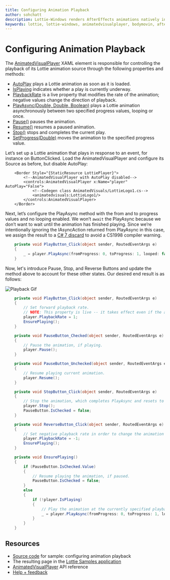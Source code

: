```yaml
---
title: Configuring Animation Playback
author: sohchatt
description: Lottie-Windows renders AfterEffects animations natively in Windows applications.
keywords: lottie, lottie-windows, animatedvisualplayer, bodymovin, aftereffects, windows 10, uwp, uwp community toolkit
---
```


# Configuring Animation Playback

The [AnimatedVisualPlayer](https://docs.microsoft.com/uwp/api/microsoft.ui.xaml.controls.animatedvisualplayer) XAML element is responsible for controlling the playback of its Lottie animation source through the following properties and methods:

* [AutoPlay](https://docs.microsoft.com/uwp/api/microsoft.ui.xaml.controls.animatedvisualplayer.autoplay) plays a Lottie animation as soon as it is loaded.
* [IsPlaying](https://docs.microsoft.com/uwp/api/microsoft.ui.xaml.controls.animatedvisualplayer.isplaying) indicates whether a play is currently underway.
* [PlaybackRate](https://docs.microsoft.com/en-us/uwp/api/microsoft.ui.xaml.controls.animatedvisualplayer.playbackrate) is a live property that modifies the rate of the animation; negative values change the direction of playback.
* [PlayAsync(Double, Double, Boolean)](https://docs.microsoft.com/uwp/api/microsoft.ui.xaml.controls.animatedvisualplayer.playasync) plays a Lottie animation asynchronously between two specified progress values, looping or once.
* [Pause()](https://docs.microsoft.com/uwp/api/microsoft.ui.xaml.controls.animatedvisualplayer.pause) pauses the animation.
* [Resume()](https://docs.microsoft.com/uwp/api/microsoft.ui.xaml.controls.animatedvisualplayer.resume) resumes a paused animation.
* [Stop()](https://docs.microsoft.com/uwp/api/microsoft.ui.xaml.controls.animatedvisualplayer.stop) stops and completes the current play.
* [SetProgress(Double)](https://docs.microsoft.com/uwp/api/microsoft.ui.xaml.controls.animatedvisualplayer.setprogress) moves the animation to the specified progress value.

Let’s set up a Lottie animation that plays in response to an event, for instance on ButtonClicked. Load the AnimatedVisualPlayer and configure its Source as before, but disable AutoPlay:

```xaml
    <Border Style="{StaticResource LottiePlayer}">
        <!--AnimatedVisualPlayer with AutoPlay disabled-->
        <controls:AnimatedVisualPlayer x:Name="player" AutoPlay="False">
            <!--Codegen class AnimatedVisuals/LottieLogo1.cs-->
            <animatedvisuals:LottieLogo1/>
        </controls:AnimatedVisualPlayer>
    </Border>
```

Next, let’s configure the PlayAsync method with the from and to progress values and no looping enabled. We won’t `await` the PlayAsync because we don’t want to wait until the animation has finished playing. Since we’re intentionally ignoring the IAsyncAction returned from PlayAsync in this case, we assign the result to a [C# 7 discard](https://docs.microsoft.com/dotnet/csharp/discards#a-standalone-discard) to avoid a CS1998 compiler warning.

```C#
    private void PlayButton_Click(object sender, RoutedEventArgs e)
    {
        _ = player.PlayAsync(fromProgress: 0, toProgress: 1, looped: false);
    }

```

Now, let's introduce Pause, Stop, and Reverse Buttons and update the method above to account for these other states. Our desired end result is as follows:

![Playback Gif](../../resources/images/Animations/Lottie/LottieDocs_Playback.gif)

```C#
    private void PlayButton_Click(object sender, RoutedEventArgs e)
    {
        // Set forward playback rate.
        // NOTE: This property is live -- it takes effect even if the animation is playing.
        player.PlaybackRate = 1;
        EnsurePlaying();
    }

    private void PauseButton_Checked(object sender, RoutedEventArgs e)
    {
        // Pause the animation, if playing.
        player.Pause();
    }

    private void PauseButton_Unchecked(object sender, RoutedEventArgs e)
    {
        // Resume playing current animation.
        player.Resume();
    }

    private void StopButton_Click(object sender, RoutedEventArgs e)
    {
        // Stop the animation, which completes PlayAsync and resets to initial frame.
        player.Stop();
        PauseButton.IsChecked = false;
    }

    private void ReverseButton_Click(object sender, RoutedEventArgs e)
    {
        // Set negative playback rate in order to change the animation's direction.
        player.PlaybackRate = -1;
        EnsurePlaying();
    }

    private void EnsurePlaying()
    {
        if (PauseButton.IsChecked.Value)
        {
            // Resume playing the animation, if paused.
            PauseButton.IsChecked = false;
        }
        else
        {
            if (!player.IsPlaying)
            {
                // Play the animation at the currently specified playback rate.
                _ = player.PlayAsync(fromProgress: 0, toProgress: 1, looped: false);
            }
        }
    }

```

## Resources

* [Source code](https://github.com/windows-toolkit/Lottie-Windows/blob/master/samples/LottieSamples/Scenarios/PlaybackPage.xaml.cs) for sample: configuring animation playback
* The resulting page in the [Lottie Samples application](https://aka.ms/lottiesamples)
* [AnimatedVisualPlayer](https://docs.microsoft.com/uwp/api/microsoft.ui.xaml.controls.animatedvisualplayer) API reference
* [Help + feedback](https://github.com/windows-toolkit/Lottie-Windows/issues)
